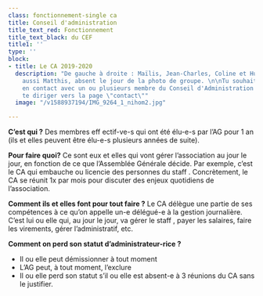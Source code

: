```yaml
---
class: fonctionnement-single ca
title: Conseil d'administration
title_text_red: Fonctionnement
title_text_black: du CEF
title1: ''
type: ''
block:
- title: Le CA 2019-2020
  description: "De gauche à droite : Maïlis, Jean-Charles, Coline et Hugo. Il y a
    aussi Matthis, absent le jour de la photo de groupe. \n\nTu souhaites rentrer
    en contact avec un ou plusieurs membre du Conseil d'Administration ? Merci de
    te diriger vers la page \"contact\""
  image: "/v1588937194/IMG_9264_1_nihom2.jpg"

---
```

**C’est qui ?** Des membres eff ectif-ve-s qui ont été élu-e-s par l’AG pour 1 an (ils et elles peuvent être élu-e-s plusieurs années de suite).

**Pour faire quoi?** Ce sont eux et elles qui vont gérer l’association au jour le jour, en fonction de ce que l’Assemblée Générale décide. Par exemple, c’est le CA qui embauche ou licencie des personnes du staff . Concrètement, le CA se réunit 1x par mois pour discuter des enjeux quotidiens de l’association.

**Comment ils et elles font pour tout faire ?** Le CA délègue une partie de ses compétences à ce qu’on appelle un-e délégué-e à la gestion journalière. C’est lui ou elle qui, au jour le jour, va gérer le staff , payer les salaires, faire les virements, gérer l’administratif, etc.

**Comment on perd son statut d’administrateur-rice ?**

* Il ou elle peut démissionner à tout moment
* L’AG peut, à tout moment, l’exclure
* Il ou elle perd son statut s’il ou elle est absent-e à 3 réunions du CA sans le justifier.